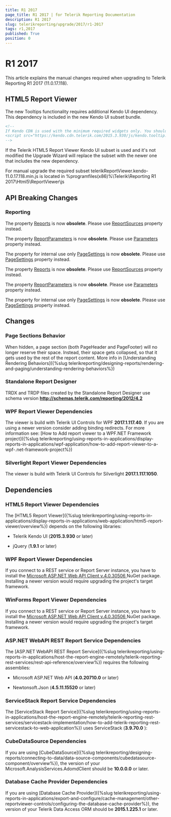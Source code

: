 ```yaml
---
title: R1 2017
page_title: R1 2017 | for Telerik Reporting Documentation
description: R1 2017
slug: telerikreporting/upgrade/2017/r1-2017
tags: r1,2017
published: True
position: 0
---
```


# R1 2017



This article explains the manual changes required when upgrading to Telerik Reporting R1 2017 (11.0.17.118).

## HTML5 Report Viewer

The new Tooltips functionality requires additional Kendo UI dependency.           This dependency is included in the new Kendo UI subset bundle.         

    
````html
<!--
If Kendo CDN is used with the minimum required widgets only. You should add the following one:
<script src="https://kendo.cdn.telerik.com/2015.3.930/js/kendo.tooltip.min.js"></script>
-->
````

If the Telerik HTML5 Report Viewer Kendo UI subset is used and it's not modified           the Upgrade Wizard will replace the subset with the newer one that includes the new dependency.         

For manual upgrade the required subset telerikReportViewer.kendo-11.0.17.118.min.js is located in           %programfiles(x86)%\Telerik\Reporting R1 2017\Html5\ReportViewer\js         

## API Breaking Changes

### Reporting

The property  [Reports](/reporting/api/Telerik.Reporting.IReportDocument#Telerik_Reporting_IReportDocument_Reports)  is now __obsolete__.               Please use                [ReportSources](/reporting/api/Telerik.Reporting.IReportDocument#Telerik_Reporting_IReportDocument_ReportSources)  property instead.             

The property  [ReportParameters](/reporting/api/Telerik.Reporting.IReportDocument#Telerik_Reporting_IReportDocument_ReportParameters)  is now __obsolete__.               Please use                [Parameters](/reporting/api/Telerik.Reporting.ReportSource#Telerik_Reporting_ReportSource_Parameters)  property instead.             

The property for internal use only  [PageSettings](/reporting/api/Telerik.Reporting.IReportDocument#Telerik_Reporting_IReportDocument_PageSettings)  is now __obsolete__.               Please use                [PageSettings](/reporting/api/Telerik.Reporting.Report#Telerik_Reporting_Report_PageSettings)  property instead.             

The property  [Reports](/reporting/api/Telerik.Reporting.ReportBook#Telerik_Reporting_ReportBook_Reports)  is now __obsolete__.               Please use                [ReportSources](/reporting/api/Telerik.Reporting.ReportBook#Telerik_Reporting_ReportBook_ReportSources)  property instead.             

The property  [ReportParameters](/reporting/api/Telerik.Reporting.ReportBook#Telerik_Reporting_ReportBook_ReportParameters)  is now __obsolete__.               Please use                [Parameters](/reporting/api/Telerik.Reporting.ReportSource#Telerik_Reporting_ReportSource_Parameters)  property instead.             

The property for internal use only  [PageSettings](/reporting/api/Telerik.Reporting.ReportBook#Telerik_Reporting_ReportBook_PageSettings)  is now __obsolete__.               Please use                [PageSettings](/reporting/api/Telerik.Reporting.Report#Telerik_Reporting_Report_PageSettings)  property instead.             

## Changes

### Page Sections Behavior

When hidden, a page section (both PageHeader and PageFooter) will no longer reserve their space.               Instead, their space gets collapsed, so that it gets used by the rest of the report content.               More info in [Understanding Rendering Behaviors]({%slug telerikreporting/designing-reports/rendering-and-paging/understanding-rendering-behaviors%})

### Standalone Report Designer

TRDX and TRDP files created by the Standalone Report Designer use schema version __http://schemas.telerik.com/reporting/2012/4.2__ 

### WPF Report Viewer Dependencies

The viewer is build with Telerik UI Controls for WPF __2017.1.117.40__. If you are using a newer version consider adding binding redirects. For more information see:               [How to Add report viewer to a WPF.NET Framework project]({%slug telerikreporting/using-reports-in-applications/display-reports-in-applications/wpf-application/how-to-add-report-viewer-to-a-wpf-.net-framework-project%})

### Silverlight Report Viewer Dependencies

The viewer is build with Telerik UI Controls for Silverlight __2017.1.117.1050__.             

## Dependencies

### HTML5 Report Viewer Dependencies

The [HTML5 Report Viewer]({%slug telerikreporting/using-reports-in-applications/display-reports-in-applications/web-application/html5-report-viewer/overview%}) depends on the following libraries:               

* Telerik Kendo UI (__2015.3.930__  or later)                   

* jQuery (__1.9.1__  or later)                   

### WPF Report Viewer Dependencies

If you connect to a REST service or Report Server instance, you have to install the                  [                     Microsoft ASP.NET Web API Client v.4.0.30506                   ](                     https://www.nuget.org/packages/Microsoft.AspNet.WebApi.Client/4.0.30506                   )  NuGet package. Installing a newer version would require upgrading the project's target framework.               

### WinForms Report Viewer Dependencies

If you connect to a REST service or Report Server instance, you have to install the                  [                     Microsoft ASP.NET Web API Client v.4.0.30506                   ](                     https://www.nuget.org/packages/Microsoft.AspNet.WebApi.Client/4.0.30506                   )  NuGet package. Installing a newer version would require upgrading the project's target framework.               

### ASP.NET WebAPI REST Report Service Dependencies

The [ASP.NET WebAPI REST Report Service]({%slug telerikreporting/using-reports-in-applications/host-the-report-engine-remotely/telerik-reporting-rest-services/rest-api-reference/overview%}) requires the following assemblies:               

* Microsoft ASP.NET Web API (__4.0.20710.0__  or later)                   

* Newtonsoft.Json (__4.5.11.15520__  or later)                   

### ServiceStack Report Service Dependencies

The [ServiceStack Report Service]({%slug telerikreporting/using-reports-in-applications/host-the-report-engine-remotely/telerik-reporting-rest-services/servicestack-implementation/how-to-add-telerik-reporting-rest-servicestack-to-web-application%}) uses                 ServiceStack (__3.9.70.0__ ):               

### CubeDataSource Dependencies

If you are using [CubeDataSource]({%slug telerikreporting/designing-reports/connecting-to-data/data-source-components/cubedatasource-component/overview%}), the version of your                 Microsoft.AnalysisServices.AdomdClient should be __10.0.0.0__  or later.               

### Database Cache Provider Dependencies

If you are using [Database Cache Provider]({%slug telerikreporting/using-reports-in-applications/export-and-configure/cache-management/other-reportviewer-controls/configuring-the-database-cache-provider%}), the version of your                 Telerik Data Access ORM should be __2015.1.225.1__  or later.

